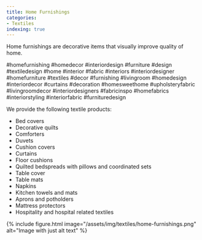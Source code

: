 ```yaml
---
title: Home Furnishings
categories:
- Textiles
indexing: true
---
```


Home furnishings are decorative items that visually improve quality of home. 

\#homefurnishing #homedecor #interiordesign #furniture #design #textiledesign #home #interior #fabric #interiors #interiordesigner #homefurniture #textiles #decor #furnishing #livingroom #homedesign #interiordecor #curtains #decoration #homesweethome #upholsteryfabric #livingroomdecor #interiordesigners #fabricinspo #homefabrics #interiorstyling #interiorfabric #furnituredesign

<!-- more -->

We provide the following textile products:

- Bed covers
- Decorative quilts
- Comforters
- Duvets
- Cushion covers
- Curtains
- Floor cushions 
- Quilted bedspreads with pillows and coordinated sets 
- Table cover
- Table mats
- Napkins 
- Kitchen towels and mats
- Aprons and potholders
- Mattress protectors 
- Hospitality and hospital related textiles

{% include figure.html image="/assets/img/textiles/home-furnishings.png" alt="Image with just alt text" %}
